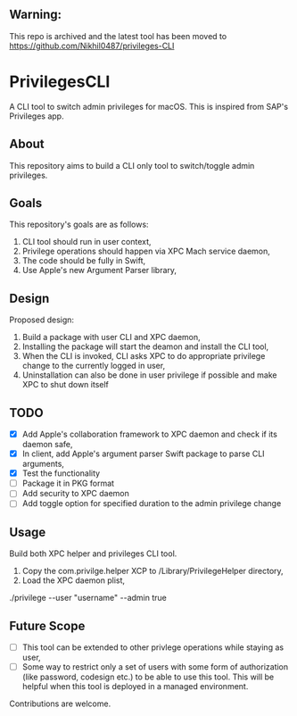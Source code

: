 ## Warning:
This repo is archived and the latest tool has been moved to https://github.com/Nikhil0487/privileges-CLI

# PrivilegesCLI
A CLI tool to switch admin privileges for macOS. This is inspired from SAP's Privileges app. 

## About
This repository aims to build a CLI only tool to switch/toggle admin privileges.

## Goals
This repository's goals are as follows:
1. CLI tool should run in user context,
2. Privilege operations should happen via XPC Mach service daemon,
3. The code should be fully in Swift,
4. Use Apple's new Argument Parser library,

## Design
Proposed design:
1. Build a package with user CLI and XPC daemon,
2. Installing the package will start the deamon and install the CLI tool,
3. When the CLI is invoked, CLI asks XPC to do appropriate privilege change to the currently 
logged in user,
4. Uninstallation can also be done in user privilege if possible and make XPC to shut down 
itself

## TODO
- [x] Add Apple's collaboration framework to XPC daemon and check if its daemon safe,
- [x] In client, add Apple's argument parser Swift package to parse CLI arguments,
- [x] Test the functionality
- [ ] Package it in PKG format
- [ ] Add security to XPC daemon
- [ ] Add toggle option for specified duration to the admin privilege change

## Usage
Build both XPC helper and privileges CLI tool. 
1. Copy the com.privilge.helper XCP to /Library/PrivilegeHelper directory,
2. Load the XPC daemon plist,

./privilege --user "username" --admin true

## Future Scope
- [ ] This tool can be extended to other privlege operations while staying as user,
- [ ] Some way to restrict only a set of users with some form of authorization (like password, codesign etc.) to 
be able to use this tool. This will be helpful when this tool is deployed in a managed environment.

Contributions are welcome.
